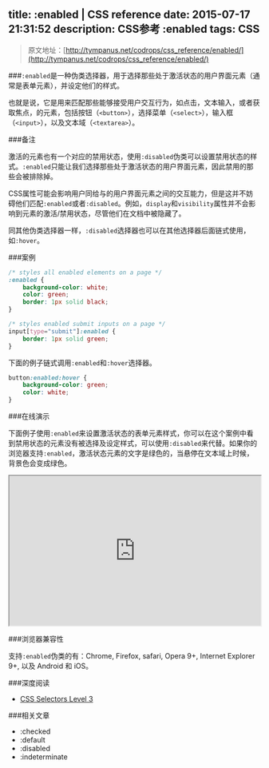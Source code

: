 title: :enabled | CSS reference
date: 2015-07-17 21:31:52
description: CSS参考 :enabled
tags: CSS
---

> 原文地址：[http://tympanus.net/codrops/css_reference/enabled/](http://tympanus.net/codrops/css_reference/enabled/)

###`:enabled`是一种伪类选择器，用于选择那些处于激活状态的用户界面元素（通常是表单元素），并设定他们的样式。

也就是说，它是用来匹配那些能够接受用户交互行为，如点击，文本输入，或者获取焦点，的元素，包括按钮（`<button>`），选择菜单（`<select>`），输入框（`<input>`），以及文本域（`<textarea>`）。

<!--more-->

###备注

激活的元素也有一个对应的禁用状态，使用`:disabled`伪类可以设置禁用状态的样式。`:enabled`只能让我们选择那些处于激活状态的用户界面元素，因此禁用的那些会被排除掉。

CSS属性可能会影响用户同给与的用户界面元素之间的交互能力，但是这并不妨碍他们匹配`:enabled`或者`:disabled`。例如，`display`和`visibility`属性并不会影响到元素的激活/禁用状态，尽管他们在文档中被隐藏了。

同其他伪类选择器一样，`:disabled`选择器也可以在其他选择器后面链式使用，如`:hover`。

###案例

```css
/* styles all enabled elements on a page */
:enabled {
    background-color: white;
    color: green;
    border: 1px solid black;
}

/* styles enabled submit inputs on a page */
input[type="submit"]:enabled {
    border: 1px solid green;
}
```

下面的例子链式调用`:enabled`和`:hover`选择器。

```css
button:enabled:hover {
    background-color: green;
    color: white;
}
```

###在线演示

下面例子使用`:enabled`来设置激活状态的表单元素样式，你可以在这个案例中看到禁用状态的元素没有被选择及设定样式，可以使用`:disabled`来代替。如果你的浏览器支持`:enabled`，激活状态元素的文字是绿色的，当悬停在文本域上时候，背景色会变成绿色。

<iframe src="http://tympanus.net/codrops-playground/SaraSoueidan/ZxpA9v3H/embed/result,html,css/" width="100%" height="300px"></iframe>

###浏览器兼容性

支持`:enabled`伪类的有：Chrome, Firefox, safari, Opera 9+, Internet Explorer 9+, 以及 Android 和 iOS。

###深度阅读

* [CSS Selectors Level 3](http://dev.w3.org/csswg/selectors3/#enableddisabled)

###相关文章

* :checked
* :default
* :disabled
* :indeterminate
